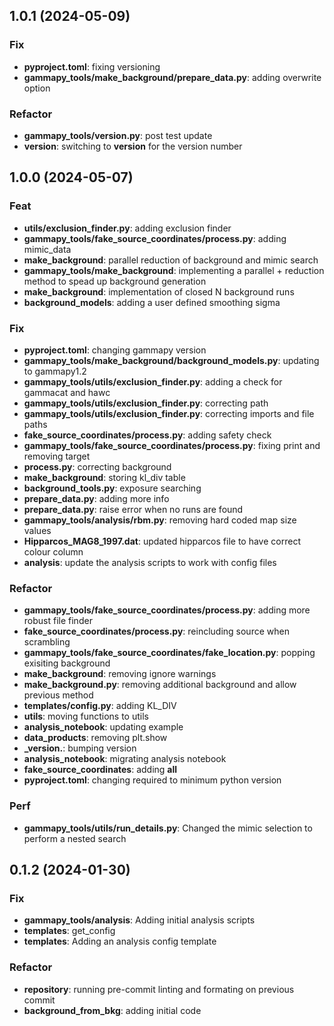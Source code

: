 ## 1.0.1 (2024-05-09)

### Fix

- **pyproject.toml**: fixing versioning
- **gammapy_tools/make_background/prepare_data.py**: adding overwrite option

### Refactor

- **gammapy_tools/__version__.py**: post test update
- **__version__**: switching to __version__ for the version number

## 1.0.0 (2024-05-07)

### Feat

- **utils/exclusion_finder.py**: adding exclusion finder
- **gammapy_tools/fake_source_coordinates/process.py**: adding mimic_data
- **make_background**: parallel reduction of background and mimic search
- **gammapy_tools/make_background**: implementing a parallel + reduction method to spead up background generation
- **make_background**: implementation of closed N background runs
- **background_models**: adding a user defined smoothing sigma

### Fix

- **pyproject.toml**: changing gammapy version
- **gammapy_tools/make_background/background_models.py**: updating to gammapy1.2
- **gammapy_tools/utils/exclusion_finder.py**: adding a check for gammacat and hawc
- **gammapy_tools/utils/exclusion_finder.py**: correcting path
- **gammapy_tools/utils/exclusion_finder.py**: correcting imports and file paths
- **fake_source_coordinates/process.py**: adding safety check
- **gammapy_tools/fake_source_coordinates/process.py**: fixing print and removing target
- **process.py**: correcting background
- **make_background**: storing kl_div table
- **background_tools.py**: exposure searching
- **prepare_data.py**: adding more info
- **prepare_data.py**: raise error when no runs are found
- **gammapy_tools/analysis/rbm.py**: removing hard coded map size values
- **Hipparcos_MAG8_1997.dat**: updated hipparcos file to have correct colour column
- **analysis**: update the analysis scripts to work with config files

### Refactor

- **gammapy_tools/fake_source_coordinates/process.py**: adding more robust file finder
- **fake_source_coordinates/process.py**: reincluding source when scrambling
- **gammapy_tools/fake_source_coordinates/fake_location.py**: popping exisiting background
- **make_background**: removing ignore warnings
- **make_background.py**: removing additional background and allow previous method
- **templates/config.py**: adding KL_DIV
- **utils**: moving functions to utils
- **analysis_notebook**: updating example
- **data_products**: removing plt.show
- **_version.**: bumping version
- **analysis_notebook**: migrating analysis notebook
- **fake_source_coordinates**: adding __all__
- **pyproject.toml**: changing required to minimum python version

### Perf

- **gammapy_tools/utils/run_details.py**: Changed the mimic selection to perform a nested search

## 0.1.2 (2024-01-30)

### Fix

- **gammapy_tools/analysis**: Adding initial analysis scripts
- **templates**: get_config
- **templates**: Adding an analysis config template

### Refactor

- **repository**: running pre-commit linting and formating on previous commit
- **background_from_bkg**: adding initial code
